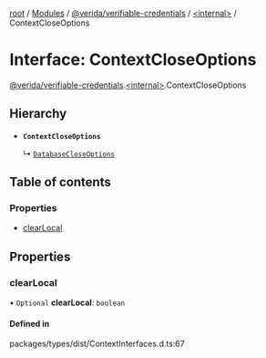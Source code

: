 [root](../README.md) / [Modules](../modules.md) / [@verida/verifiable-credentials](../modules/verida_verifiable_credentials.md) / [<internal\>](../modules/verida_verifiable_credentials._internal_.md) / ContextCloseOptions

# Interface: ContextCloseOptions

[@verida/verifiable-credentials](../modules/verida_verifiable_credentials.md).[<internal\>](../modules/verida_verifiable_credentials._internal_.md).ContextCloseOptions

## Hierarchy

- **`ContextCloseOptions`**

  ↳ [`DatabaseCloseOptions`](verida_verifiable_credentials._internal_.DatabaseCloseOptions.md)

## Table of contents

### Properties

- [clearLocal](verida_verifiable_credentials._internal_.ContextCloseOptions.md#clearlocal)

## Properties

### clearLocal

• `Optional` **clearLocal**: `boolean`

#### Defined in

packages/types/dist/ContextInterfaces.d.ts:67
